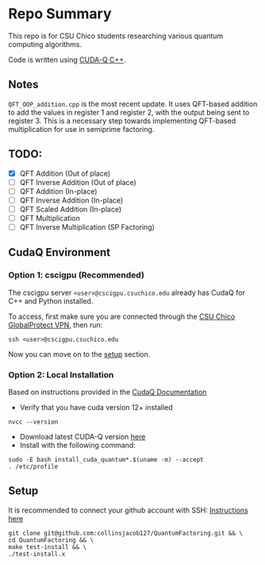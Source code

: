 # Repo Summary

This repo is for CSU Chico students researching various quantum computing algorithms.

Code is written using [CUDA-Q C++](https://nvidia.github.io/cuda-quantum/latest/index.html).

## Notes

`QFT_OOP_addition.cpp` is the most recent update. 
It uses QFT-based addition to add the values in register 1 and register 2, with the output being sent to register 3. 
This is a necessary step towards implementing QFT-based multiplication for use in semiprime factoring.

## TODO:

- [x] QFT Addition (Out of place)
- [ ] QFT Inverse Addition (Out of place)
- [ ] QFT Addition (In-place)
- [ ] QFT Inverse Addition (In-place)
- [ ] QFT Scaled Addition (In-place)
- [ ] QFT Multiplication
- [ ] QFT Inverse Multiplication (SP Factoring)

## CudaQ Environment

### Option 1: cscigpu (Recommended)

The cscigpu server `<user>@cscigpu.csuchico.edu` already has CudaQ for C++ and Python installed.

To access, first make sure you are connected through the [CSU Chico GlobalProtect VPN](https://support.csuchico.edu/TDClient/1984/Portal/KB/?CategoryID=15690), then run:
```
ssh <user>@cscigpu.csuchico.edu
```
Now you can move on to the [setup](#setup) section.

### Option 2: Local Installation

Based on instructions provided in the [CudaQ Documentation](https://nvidia.github.io/cuda-quantum/latest/using/quick_start.html#install-cuda-q)

- Verify that you have cuda version 12+ installed
```{sh}
nvcc --version
```
- Download latest CUDA-Q version [here](https://github.com/NVIDIA/cuda-quantum/releases)
- Install with the following command:
```{sh}
sudo -E bash install_cuda_quantum*.$(uname -m) --accept
. /etc/profile
```

## Setup

It is recommended to connect your github account with SSH: [Instructions here](https://docs.github.com/en/authentication/connecting-to-github-with-ssh/adding-a-new-ssh-key-to-your-github-account)

```{sh}
git clone git@github.com:collinsjacob127/QuantumFactoring.git && \
cd QuantumFactoring && \
make test-install && \
./test-install.x
```


